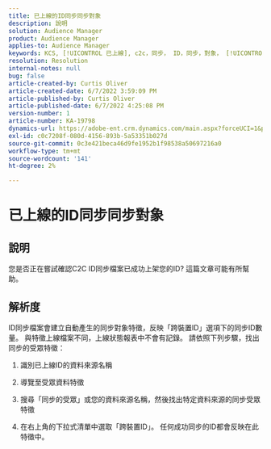 ```yaml
---
title: 已上線的ID同步同步對象
description: 說明
solution: Audience Manager
product: Audience Manager
applies-to: Audience Manager
keywords: KCS, [!UICONTROL 已上線], c2c，同步， ID，同步，對象， [!UICONTROL 特徵]，狀態，報告
resolution: Resolution
internal-notes: null
bug: false
article-created-by: Curtis Oliver
article-created-date: 6/7/2022 3:59:09 PM
article-published-by: Curtis Oliver
article-published-date: 6/7/2022 4:25:08 PM
version-number: 1
article-number: KA-19798
dynamics-url: https://adobe-ent.crm.dynamics.com/main.aspx?forceUCI=1&pagetype=entityrecord&etn=knowledgearticle&id=121a99be-7ae6-ec11-bb3c-000d3a3bdf44
exl-id: c0c7208f-080d-4156-893b-5a53351b027d
source-git-commit: 0c3e421beca46d9fe1952b1f98538a50697216a0
workflow-type: tm+mt
source-wordcount: '141'
ht-degree: 2%

---
```


# 已上線的ID同步同步對象

## 說明


您是否正在嘗試確認C2C ID同步檔案已成功上架您的ID? 這篇文章可能有所幫助。




## 解析度


ID同步檔案會建立自動產生的同步對象特徵，反映「跨裝置ID」選項下的同步ID數量。 與特徵上線檔案不同，上線狀態報表中不會有記錄。 請依照下列步驟，找出同步的受眾特徵：

1) 識別已上線ID的資料來源名稱

2) 導覽至受眾資料特徵

3) 搜尋「同步的受眾」或您的資料來源名稱，然後找出特定資料來源的同步受眾特徵

4) 在右上角的下拉式清單中選取「跨裝置ID」。 任何成功同步的ID都會反映在此特徵中。
